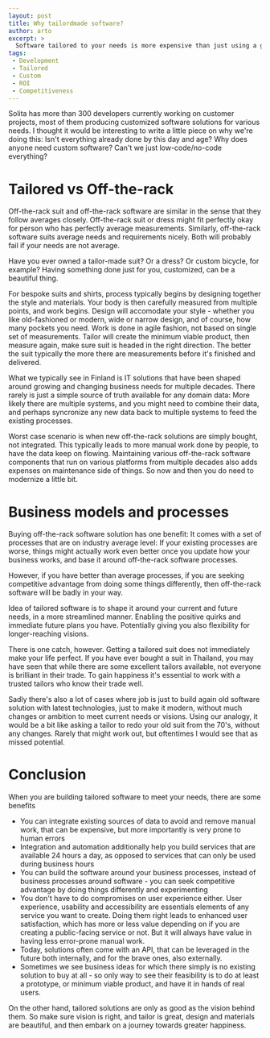 ```yaml
---
layout: post
title: Why tailordmade software?
author: arto
excerpt: >
  Software tailored to your needs is more expensive than just using a generic product. Why do that?
tags:
 - Development
 - Tailored
 - Custom
 - ROI
 - Competitiveness
---
```


Solita has more than 300 developers currently working on customer projects, most of them producing customized software solutions for various needs. I thought it would be interesting to write a little piece on why we're doing this: Isn't everything already done by this day and age? Why does anyone need custom software? Can't we just low-code/no-code everything?

# Tailored vs Off-the-rack

Off-the-rack suit and off-the-rack software are similar in the sense that they follow averages closely. Off-the-rack suit or dress might fit perfectly okay for person who has perfectly average measurements. Similarly, off-the-rack software suits average needs and requirements nicely. Both will probably fail if your needs are not average.

Have you ever owned a tailor-made suit? Or a dress? Or custom bicycle, for example? Having something done just for you, customized, can be a beautiful thing.

For bespoke suits and shirts, process typically begins by designing together the style and materials. Your body is then carefully measured from multiple points, and work begins. Design will accomodate your style - whether you like old-fashioned or modern, wide or narrow design, and of course, how many pockets you need. Work is done in agile fashion, not based on single set of measurements. Tailor will create the minimum viable product, then measure again, make sure suit is headed in the right direction. The better the suit typically the more there are measurements before it's finished and delivered.

What we typically see in Finland is IT solutions that have been shaped around growing and changing business needs for multiple decades. There rarely is just a simple source of truth available for any domain data: More likely there are multiple systems, and you might need to combine their data, and perhaps syncronize any new data back to multiple systems to feed the existing processes.

Worst case scenario is when new off-the-rack solutions are simply bought, not integrated. This typically leads to more manual work done by people, to have the data keep on flowing. Maintaining various off-the-rack software components that run on various platforms from multiple decades also adds expenses on maintenance side of things. So now and then you do need to modernize a little bit.

# Business models and processes

Buying off-the-rack software solution has one benefit: It comes with a set of processes that are on industry average level: If your existing processes are worse, things might actually work even better once you update how your business works, and base it around off-the-rack software processes.

However, if you have better than average processes, if you are seeking competitive advantage from doing some things differently, then off-the-rack software will be badly in your way.

Idea of tailored software is to shape it around your current and future needs, in a more streamlined manner. Enabling the positive quirks and immediate future plans you have. Potentially giving you also flexibility for longer-reaching visions. 

There is one catch, however. Getting a tailored suit does not immediately make your life perfect. If you have ever bought a suit in Thailand, you may have seen that while there are some excellent tailors available, not everyone is brilliant in their trade. To gain happiness it's essential to work with a trusted tailors who know their trade well. 

Sadly there's also a lot of cases where job is just to build again old software solution with latest technologies, just to make it modern, without much changes or ambition to meet current needs or visions. Using our analogy, it would be a bit like asking a tailor to redo your old suit from the 70's, without any changes. Rarely that might work out, but oftentimes I would see that as missed potential.

# Conclusion

When you are building tailored software to meet your needs, there are some benefits

- You can integrate existing sources of data to avoid and remove manual work, that can be expensive, but more importantly is very prone to human errors
- Integration and automation additionally help you build services that are available 24 hours a day, as opposed to services that can only be used during business hours 
- You can build the software around your business processes, instead of business processes around software - you can seek competitive advantage by doing things differently and experimenting
- You don't have to do compromises on user experience either. User experience, usability and accessibility are essentials elements of any service you want to create. Doing them right leads to enhanced user satisfaction, which has more or less value depending on if you are creating a public-facing service or not. But it will always have value in having less error-prone manual work.
- Today, solutions often come with an API, that can be leveraged in the future both internally, and for the brave ones, also externally.
- Sometimes we see business ideas for which there simply is no existing solution to buy at all - so only way to see their feasibility is to do at least a prototype, or minimum viable product, and have it in hands of real users.

On the other hand, tailored solutions are only as good as the vision behind them. So make sure vision is right, and tailor is great, design and materials are beautiful, and then embark on a journey towards greater happiness.










